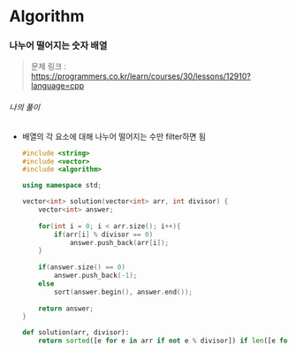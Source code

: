# Algorithm

### 나누어 떨어지는 숫자 배열

> 문제 링크 : https://programmers.co.kr/learn/courses/30/lessons/12910?language=cpp



###### 나의 풀이

* 배열의 각 요소에 대해 나누어 떨어지는 수만 filter하면 됨

  ```c++
  #include <string>
  #include <vector>
  #include <algorithm>
  
  using namespace std;
  
  vector<int> solution(vector<int> arr, int divisor) {
      vector<int> answer;
      
      for(int i = 0; i < arr.size(); i++){
          if(arr[i] % divisor == 0)
              answer.push_back(arr[i]);
      }
      
      if(answer.size() == 0)
          answer.push_back(-1);
      else
          sort(answer.begin(), answer.end());
      
      return answer;
  }
  ```

  
  
  ```python
  def solution(arr, divisor):
      return sorted([e for e in arr if not e % divisor]) if len([e for e in arr if not e % divisor]) else [-1]
  ```
  
  
